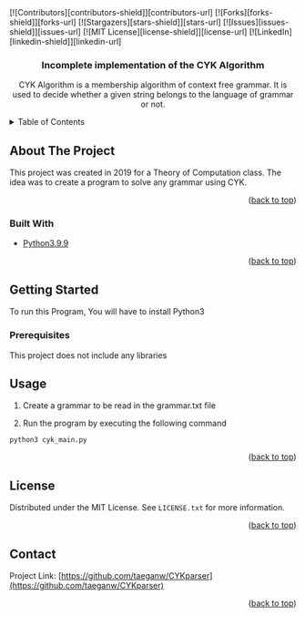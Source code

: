 <div id="top"></div>
<!-- PROJECT SHIELDS -->
<!--
*** I'm using markdown "reference style" links for readability.
*** Reference links are enclosed in brackets [ ] instead of parentheses ( ).
*** See the bottom of this document for the declaration of the reference variables
*** for contributors-url, forks-url, etc. This is an optional, concise syntax you may use.
*** https://www.markdownguide.org/basic-syntax/#reference-style-links
-->
[![Contributors][contributors-shield]][contributors-url]
[![Forks][forks-shield]][forks-url]
[![Stargazers][stars-shield]][stars-url]
[![Issues][issues-shield]][issues-url]
[![MIT License][license-shield]][license-url]
[![LinkedIn][linkedin-shield]][linkedin-url]


<!-- PROJECT LOGO -->
<br />
<div align="center">
 
<h3 align="center">Incomplete implementation of the CYK Algorithm</h3>

  <p align="center">
    CYK Algorithm is a membership algorithm of context free grammar. It is used to decide whether a given string belongs to the language of grammar or not.
    <br />
  </p>
</div>



<!-- TABLE OF CONTENTS -->
<details>
  <summary>Table of Contents</summary>
  <ol>
    <li>
      <a href="#about-the-project">About The Project</a>
      <ul>
        <li><a href="#built-with">Built With</a></li>
      </ul>
    </li>
    <li>
      <a href="#getting-started">Getting Started</a>
      <ul>
        <li><a href="#prerequisites">Prerequisites</a></li>
        <li><a href="#installation">Installation</a></li>
      </ul>
    </li>
    <li><a href="#usage">Usage</a></li>
    <li><a href="#roadmap">Roadmap</a></li>
    <li><a href="#contributing">Contributing</a></li>
    <li><a href="#license">License</a></li>
    <li><a href="#contact">Contact</a></li>
    <li><a href="#acknowledgments">Acknowledgments</a></li>
  </ol>
</details>



<!-- ABOUT THE PROJECT -->
## About The Project
This project was created in 2019 for a Theory of Computation class. The idea was to create a program to solve any grammar using CYK.

<p align="right">(<a href="#top">back to top</a>)</p>



### Built With

<!-- * [Next.js](https://nextjs.org/) -->
<!-- * [React.js](https://reactjs.org/) -->
<!-- * [Vue.js](https://vuejs.org/) -->
<!-- * [Angular](https://angular.io/) -->
<!-- * [Svelte](https://svelte.dev/) -->
<!-- * [Laravel](https://laravel.com) -->
<!-- * [Bootstrap](https://getbootstrap.com) -->
<!-- * [JQuery](https://jquery.com) -->
* [Python3.9.9](https://python.org)

<p align="right">(<a href="#top">back to top</a>)</p>



<!-- GETTING STARTED -->
## Getting Started

To run this Program, You will have to install Python3


### Prerequisites

This project does not include any libraries

<!-- ### Installation -->


<!-- <p align="right">(<a href="#top">back to top</a>)</p> -->



<!-- USAGE EXAMPLES -->
## Usage

1. Create a grammar to be read in the grammar.txt file

2. Run the program by executing the following command

 ```python3 cyk_main.py```

<p align="right">(<a href="#top">back to top</a>)</p>



<!-- LICENSE -->
## License

Distributed under the MIT License. See `LICENSE.txt` for more information.

<p align="right">(<a href="#top">back to top</a>)</p>



<!-- CONTACT -->
## Contact


Project Link: [https://github.com/taeganw/CYKparser](https://github.com/taeganw/CYKparser)

<p align="right">(<a href="#top">back to top</a>)</p>


<!-- MARKDOWN LINKS & IMAGES -->
<!-- https://www.markdownguide.org/basic-syntax/#reference-style-links -->
[contributors-shield]: https://img.shields.io/github/contributors/taeganw/CYKparser.svg?style=for-the-badge
[contributors-url]: https://github.com/taeganw/CYKparser/graphs/contributors
[forks-shield]: https://img.shields.io/github/forks/taeganw/CYKparser.svg?style=for-the-badge
[forks-url]: https://github.com/taeganw/CYKparser/network/members
[stars-shield]: https://img.shields.io/github/stars/taeganw/CYKparser.svg?style=for-the-badge
[stars-url]: https://github.com/taeganw/CYKparser/stargazers
[issues-shield]: https://img.shields.io/github/issues/taeganw/CYKparser.svg?style=for-the-badge
[issues-url]: https://github.com/taeganw/CYKparser/issues
[license-shield]: https://img.shields.io/github/license/taeganw/CYKparser.svg?style=for-the-badge
[license-url]: https://github.com/taeganw/CYKparser/blob/master/LICENSE.txt
[linkedin-shield]: https://img.shields.io/badge/-LinkedIn-black.svg?style=for-the-badge&logo=linkedin&colorB=555
[linkedin-url]: https://linkedin.com/in/taegan-w-b17b7a91
